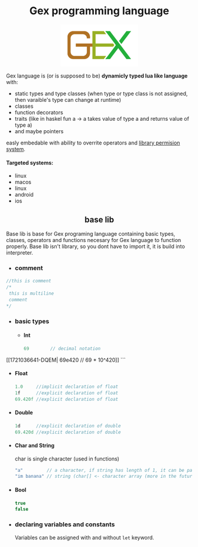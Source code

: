 <h1 align="center">Gex programming language</h1>

<p align="center">
  <img src="../../img/gex3.svg">
</p>

Gex language is (or is supposed to be) **dynamicly typed lua like language** with:
- static types and type classes (when type or type class is not assigned, then varaible's type can change at runtime)
- classes
- function decorators
- traits (like in haskel fun a -> a takes value of type a and returns value of type a)
- and maybe pointers

easly embedable with ability to overrite operators and [library permision system](./lib-perm-system.md).

#### Targeted systems:
- linux
- macos
- linux
- android
- ios

<h2 align="center">base lib</h2>

Base lib is base for Gex programing language containing basic types, classes, operators and functions
necesary for Gex language to function properly.
Base lib isn't library, so you dont have to import it, it is build into interpreter.

- ### comment
``` c
//this is comment
/*
 this is multiline
 comment
*/
```

- ### basic types

  - #### Int
    ``` c
    69        // decimal notation
[[1721036641-DQEM|    69e420    // 69 * 10^420]]
    ```
  
  - #### Float
    ``` cs
    1.0     //implicit declaration of float
    1f      //explicit declaration of float
    69.420f //explicit declaration of float
    ```
  - #### Double
    ``` cs
    1d      //explicit declaration of double
    69.420d //explicit declaration of double
    ```
  - #### Char and String

    char is single character (used in functions)
    ``` c
    "a"         // a character, if string has length of 1, it can be passed as character
    "im banana" // string (char[] <- character array (more in the future))
    ```
  - #### Bool
    ``` c
    true
    false
    ```
- ### declaring variables and constants
  Variables can be assigned with and without `let` keyword.  
  
  ```js
  
  ```
